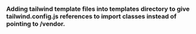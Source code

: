 ### Adding tailwind template files into templates directory to give tailwind.config.js references to import classes instead of pointing to /vendor. 